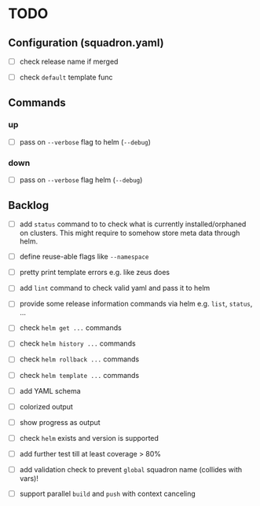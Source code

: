 # TODO


## Configuration (squadron.yaml)

- [ ] check release name if merged

- [ ] check `default` template func

## Commands

### up

- [ ] pass on `--verbose` flag to helm (`--debug`)

### down

- [ ] pass on `--verbose` flag helm (`--debug`)


## Backlog

- [ ] add `status` command to to check what is currently installed/orphaned on clusters.
      This might require to somehow store meta data through helm.

- [ ] define reuse-able flags like `--namespace`

- [ ] pretty print template errors e.g. like zeus does

- [ ] add `lint` command to check valid yaml and pass it to helm

- [ ] provide some release information commands via helm e.g. `list`, `status`, ...

- [ ] check `helm get ...` commands

- [ ] check `helm history ...` commands

- [ ] check `helm rollback ...` commands

- [ ] check `helm template ...` commands

- [ ] add YAML schema

- [ ] colorized output

- [ ] show progress as output

- [ ] check `helm` exists and version is supported

- [ ] add further test till at least coverage > 80%

- [ ] add validation check to prevent `global` squadron name (collides with vars)!

- [ ] support parallel `build` and `push` with context canceling

